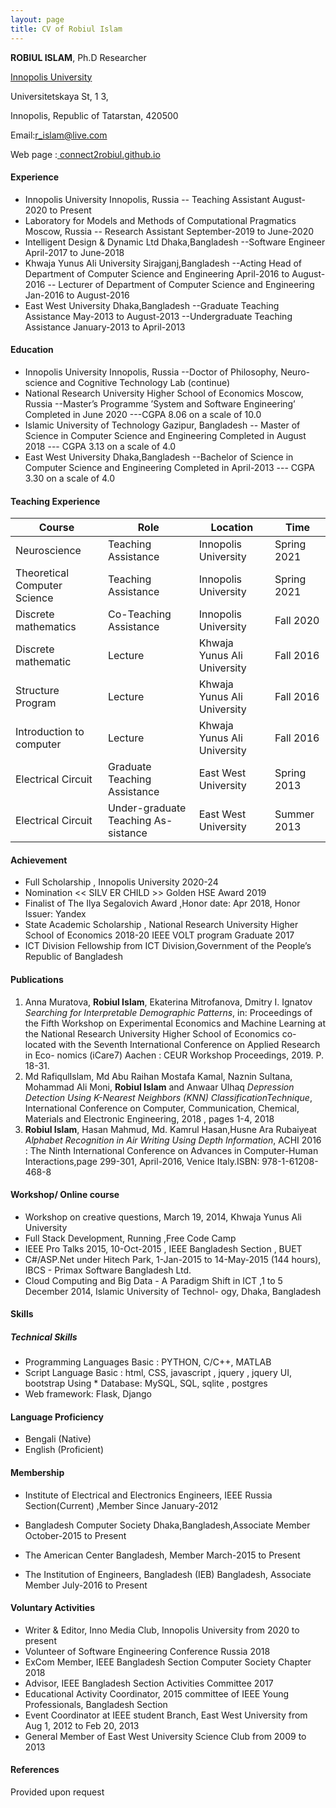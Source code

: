 ```yaml
---
layout: page
title: CV of Robiul Islam 
---
```


**ROBIUL ISLAM**, Ph.D Researcher

[Innopolis University](https://innopolis.university/en/)

Universitetskaya St, 1 3,

Innopolis, Republic of Tatarstan, 420500 

Email:[r_islam@live.com](mailto:r_islam@live.com)

Web page :[ connect2robiul.github.io](connect2robiul.github.io)



#### Experience

* Innopolis University Innopolis, Russia 
-- Teaching Assistant August-2020 to Present
* Laboratory for Models and Methods of Computational Pragmatics Moscow, Russia 
-- Research Assistant September-2019 to June-2020
* Intelligent Design & Dynamic Ltd Dhaka,Bangladesh 
--Software Engineer April-2017 to June-2018
* Khwaja Yunus Ali University Sirajganj,Bangladesh
--Acting Head of Department of Computer Science and Engineering April-2016 to August-2016
-- Lecturer of Department of Computer Science and Engineering Jan-2016 to August-2016
* East West University Dhaka,Bangladesh
--Graduate Teaching Assistance May-2013 to August-2013
--Undergraduate Teaching Assistance January-2013 to April-2013

#### Education
* Innopolis University Innopolis, Russia 
--Doctor of Philosophy, Neuro-science and Cognitive Technology Lab (continue) 
* National Research University Higher School of Economics Moscow, Russia 
--Master’s Programme ’System and Software Engineering’ Completed in June 2020
---CGPA 8.06 on a scale of 10.0
* Islamic University of Technology Gazipur, Bangladesh 
-- Master of Science in Computer Science and Engineering Completed in August 2018
--- CGPA 3.13 on a scale of 4.0
* East West University Dhaka,Bangladesh
--Bachelor of Science in Computer Science and Engineering Completed in April-2013
--- CGPA 3.30 on a scale of 4.0

#### Teaching Experience

|Course|Role|Location|Time|
| - | - | - | - |
|Neuroscience|Teaching Assistance|Innopolis University|Spring 2021|
|Theoretical Computer Science|Teaching Assistance|Innopolis University|Spring 2021|
|Discrete mathematics|Co-Teaching Assistance|Innopolis University|Fall 2020|
|Discrete mathematic|Lecture|Khwaja Yunus Ali University|Fall 2016|
|Structure Program|Lecture|Khwaja Yunus Ali University|Fall 2016|
|Introduction to computer|Lecture|Khwaja Yunus Ali University|Fall 2016|
|Electrical Circuit|Graduate Teaching Assistance|East West University|Spring 2013|
|Electrical Circuit|Under-graduate Teaching As- sistance|East West University|Summer 2013|
#### Achievement

- Full Scholarship , Innopolis University 2020-24
- Nomination << SILV ER CHILD >> Golden HSE Award 2019
- Finalist of The Ilya Segalovich Award ,Honor date: Apr 2018, Honor Issuer: Yandex
- State Academic Scholarship , National Research University Higher School of Economics 2018-20 IEEE VOLT program Graduate 2017
- ICT Division Fellowship from ICT Division,Government of the People’s Republic of Bangladesh

#### Publications

1. Anna Muratova, **Robiul Islam**, Ekaterina Mitrofanova, Dmitry I. Ignatov _Searching for Interpretable Demographic Patterns_, in: Proceedings of the Fifth Workshop on Experimental Economics and Machine Learning at the National Research University Higher School of Economics co-located with the Seventh International Conference on Applied Research in Eco- nomics (iCare7) Aachen : CEUR Workshop Proceedings, 2019. P. 18-31.
1. Md RafiqulIslam, Md Abu Raihan Mostafa Kamal, Naznin Sultana, Mohammad Ali Moni, **Robiul Islam** and Anwaar Ulhaq _Depression Detection Using K-Nearest Neighbors (KNN) ClassificationTechnique_, International Conference on Computer, Communication, Chemical, Materials and Electronic Engineering, 2018 , pages 1-4, 2018
1. **Robiul Islam**, Hasan Mahmud, Md. Kamrul Hasan,Husne Ara Rubaiyeat _Alphabet Recognition in Air Writing Using Depth Information_, ACHI 2016 : The Ninth International Conference on Advances in Computer-Human Interactions,page 299-301, April-2016, Venice Italy.ISBN: 978-1-61208-468-8

#### Workshop/ Online course

- Workshop on creative questions, March 19, 2014, Khwaja Yunus Ali University
- Full Stack Development, Running ,Free Code Camp
- IEEE Pro Talks 2015, 10-Oct-2015 , IEEE Bangladesh Section , BUET
- C#/ASP.Net under Hitech Park, 1-Jan-2015 to 14-May-2015 (144 hours), IBCS - Primax Software Bangladesh Ltd.
- Cloud Computing and Big Data - A Paradigm Shift in ICT ,1 to 5 December 2014, Islamic University of Technol- ogy, Dhaka, Bangladesh

#### Skills
##### Technical Skills
* Programming Languages Basic : PYTHON, C/C++, MATLAB
* Script Language Basic : html, CSS, javascript , jquery , jquery UI, bootstrap Using * Database: MySQL, SQL, sqlite , postgres
* Web framework: Flask, Django

#### Language Proficiency
- Bengali (Native)
- English (Proficient)

#### Membership

- Institute of Electrical and Electronics Engineers, IEEE Russia Section(Current) ,Member Since January-2012
- Bangladesh Computer Society Dhaka,Bangladesh,Associate Member October-2015 to Present

- The American Center Bangladesh, Member March-2015 to Present 
- The Institution of Engineers, Bangladesh (IEB) Bangladesh, Associate Member July-2016 to Present

#### Voluntary Activities

- Writer & Editor, Inno Media Club, Innopolis University from 2020 to present
- Volunteer of Software Engineering Conference Russia 2018
- ExCom Member, IEEE Bangladesh Section Computer Society Chapter 2018
- Advisor, IEEE Bangladesh Section Activities Committee 2017
- Educational Activity Coordinator, 2015 committee of IEEE Young Professionals, Bangladesh Section
- Event Coordinator at IEEE student Branch, East West University from Aug 1, 2012 to Feb 20, 2013
- General Member of East West University Science Club from 2009 to 2013

#### References 
Provided upon request 

